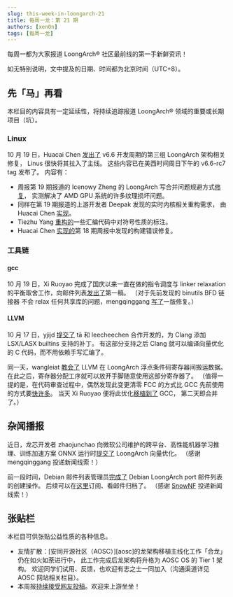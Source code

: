 ```yaml
---
slug: this-week-in-loongarch-21
title: 每周一龙：第 21 期
authors: [xen0n]
tags: [每周一龙]
---
```


每周一都为大家报道 LoongArch&reg; 社区最前线的第一手新鲜资讯！

<!-- truncate -->

如无特别说明，文中提及的日期、时间都为北京时间（UTC+8）。

## 先「马」再看

本栏目的内容具有一定延续性，将持续追踪报道 LoongArch&reg; 领域的重要或长期项目（坑）。

### Linux

10 月 19 日，Huacai Chen [发出了](https://lore.kernel.org/loongarch/169774057661.20290.11492595041951746156.pr-tracker-bot@kernel.org/T/#m9facb0821a19108af3693a87dc0f603d6d9fa26f)
v6.6 开发周期的第三组 LoongArch 架构相关修复，
Linus 很快将其拉入了主线。
这些内容已在美西时间周日下午的 v6.6-rc7 tag 发布了。
内容有：

* 周报第 19 期报道的 Icenowy Zheng 的 LoongArch 写合并问题规避方式[修复](https://git.kernel.org/torvalds/c/278be83601dd1725d4732241f066d528e160a39d)，
  实测解决了 AMD GPU 系统的许多纹理损坏问题。
* 同样在第 19 期报道的上游开发者 Deepak 发现的实时内核相关重构需求，
  由 Huacai Chen [实现](https://git.kernel.org/torvalds/c/477a0ebec101359f49d92796e3b609857d564b52)。
* Tiezhu Yang [重构的](https://git.kernel.org/torvalds/c/00c2ca84c680f64b79b5e10a482ca435fd7d98ce)一些汇编代码中对符号性质的标注。
* Huacai Chen [实现的](https://git.kernel.org/torvalds/c/449c2756c2323c9e32b2a2fa9c8b59ce91b5819d)第
  18 期周报中发现的构建错误修复。

### 工具链

#### gcc

10 月 19 日，Xi Ruoyao 完成了国庆以来一直在做的指令调度与 linker relaxation
的平衡取舍工作，向邮件列表[发出了](https://gcc.gnu.org/pipermail/gcc-patches/2023-October/633583.html)第一稿。
（对于先前发现的 binutils BFD 链接器 不会 relax 任何共享库的问题，mengqinggang
[写了](https://sourceware.org/pipermail/binutils/2023-October/129941.html)一版修复。）

#### LLVM

10 月 17 日，yjijd [提交了](https://github.com/llvm/llvm-project/pull/69313)
tā 和 leecheechen 合作开发的，为 Clang 添加 LSX/LASX builtins 支持的补丁。
有这部分支持之后 Clang 就可以编译向量优化的 C 代码，而不用依赖手写汇编了。

同一天，wangleiat [教会了](https://github.com/llvm/llvm-project/pull/69300)
LLVM 在 LoongArch 浮点条件码寄存器间搬运数据。
在此之后，寄存器分配工序就可以放开手脚随意使用这部分寄存器了。
（值得一提的是，在代码审查过程中，偶然发现此变更清零 FCC 的方式比 GCC 先前使用的方式要[快许多](https://github.com/llvm/llvm-project/pull/69300#discussion_r1361832152)。
当天 Xi Ruoyao 便将此优化[移植到了](https://gcc.gnu.org/pipermail/gcc-patches/2023-October/633317.html) GCC，
第二天即合并了。）

## 杂闻播报

近日，龙芯开发者 zhaojunchao 向微软公司维护的跨平台、高性能机器学习推理、训练加速方案
ONNX 运行时[提交了](https://github.com/microsoft/onnxruntime/pull/17937)
LoongArch 向量优化。
（感谢 mengqinggang 投递新闻线索！）

前一段时间，Debian 邮件列表管理员[完成了](https://bugs.debian.org/cgi-bin/bugreport.cgi?bug=1023585#87)
Debian LoongArch port 邮件列表的创建操作。
后续可以在[这里](https://lists.debian.org/debian-loongarch/)订阅、看邮件归档了。
（感谢 [SnowNF](https://github.com/SnowNF) 投递新闻线索！）

## 张贴栏

本栏目可供张贴公益性质的各种信息。

* 友情扩散：[安同开源社区（AOSC）][aosc]的龙架构移植主线化工作「合龙」仍在如火如荼进行中，
  此工作完成后龙架构将升格为 AOSC OS 的 Tier 1 架构。
  欢迎同学们试用、反馈，也欢迎有志之士一同加入（沟通渠道详见 AOSC 网站相关栏目）。
* 本周报[持续接受网友投稿][call-for-submissions]。欢迎来上游坐坐！

[call-for-submissions]: https://github.com/loongson-community/areweloongyet/issues/16
